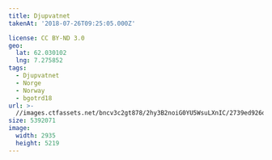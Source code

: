 ```yaml
---
title: Djupvatnet
takenAt: '2018-07-26T09:25:05.000Z'

license: CC BY-ND 3.0
geo:
  lat: 62.030102
  lng: 7.275852
tags:
  - Djupvatnet
  - Norge
  - Norway
  - bgotrd18
url: >-
  //images.ctfassets.net/bncv3c2gt878/2hy3B2noiG0YU5WsuLXnIC/2739ed926dfa8f4de4c76763b96a02a9/djupvatnet_43142065374_o
size: 5392071
image:
  width: 2935
  height: 5219
---
```

